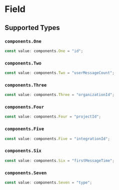 # Field


## Supported Types

### `components.One`

```typescript
const value: components.One = "id";
```

### `components.Two`

```typescript
const value: components.Two = "userMessageCount";
```

### `components.Three`

```typescript
const value: components.Three = "organizationId";
```

### `components.Four`

```typescript
const value: components.Four = "projectId";
```

### `components.Five`

```typescript
const value: components.Five = "integrationId";
```

### `components.Six`

```typescript
const value: components.Six = "firstMessageTime";
```

### `components.Seven`

```typescript
const value: components.Seven = "type";
```

